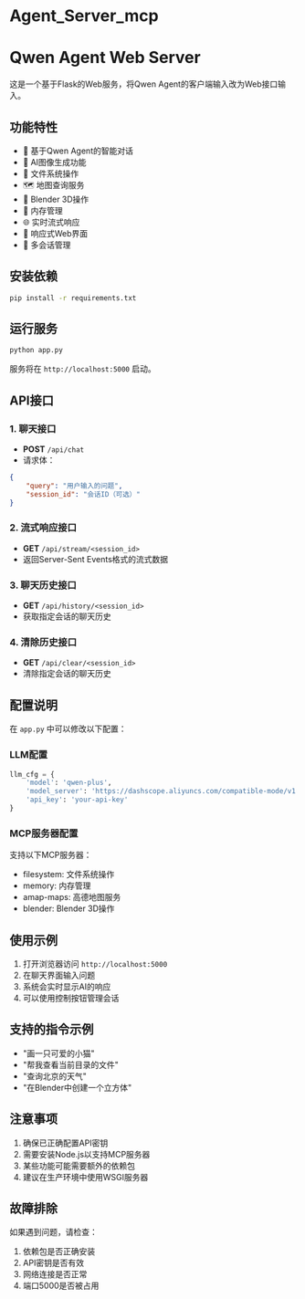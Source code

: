 # Agent_Server_mcp
# Qwen Agent Web Server

这是一个基于Flask的Web服务，将Qwen Agent的客户端输入改为Web接口输入。

## 功能特性

- 🤖 基于Qwen Agent的智能对话
- 🎨 AI图像生成功能
- 📁 文件系统操作
- 🗺️ 地图查询服务
- 🔧 Blender 3D操作
- 💾 内存管理
- 🌐 实时流式响应
- 📱 响应式Web界面
- 🔄 多会话管理

## 安装依赖

```bash
pip install -r requirements.txt
```

## 运行服务

```bash
python app.py
```

服务将在 `http://localhost:5000` 启动。

## API接口

### 1. 聊天接口
- **POST** `/api/chat`
- 请求体：
```json
{
    "query": "用户输入的问题",
    "session_id": "会话ID（可选）"
}
```

### 2. 流式响应接口
- **GET** `/api/stream/<session_id>`
- 返回Server-Sent Events格式的流式数据

### 3. 聊天历史接口
- **GET** `/api/history/<session_id>`
- 获取指定会话的聊天历史

### 4. 清除历史接口
- **GET** `/api/clear/<session_id>`
- 清除指定会话的聊天历史

## 配置说明

在 `app.py` 中可以修改以下配置：

### LLM配置
```python
llm_cfg = {
    'model': 'qwen-plus',
    'model_server': 'https://dashscope.aliyuncs.com/compatible-mode/v1',
    'api_key': 'your-api-key'
}
```

### MCP服务器配置
支持以下MCP服务器：
- filesystem: 文件系统操作
- memory: 内存管理
- amap-maps: 高德地图服务
- blender: Blender 3D操作

## 使用示例

1. 打开浏览器访问 `http://localhost:5000`
2. 在聊天界面输入问题
3. 系统会实时显示AI的响应
4. 可以使用控制按钮管理会话

## 支持的指令示例

- "画一只可爱的小猫"
- "帮我查看当前目录的文件"
- "查询北京的天气"
- "在Blender中创建一个立方体"

## 注意事项

1. 确保已正确配置API密钥
2. 需要安装Node.js以支持MCP服务器
3. 某些功能可能需要额外的依赖包
4. 建议在生产环境中使用WSGI服务器

## 故障排除

如果遇到问题，请检查：
1. 依赖包是否正确安装
2. API密钥是否有效
3. 网络连接是否正常
4. 端口5000是否被占用 